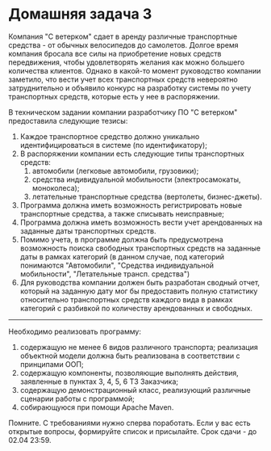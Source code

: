 # Домашняя задача 3
Компания "С ветерком" сдает в аренду различные транспортные средства - от обычных велосипедов до самолетов.
Долгое время компания бросала все силы на приобретение новых средств передвижения, чтобы удовлетворять желания
как можно большего количества клиентов. Однако в какой-то момент руководство компании заметило, что вести учет
всех транспортных средств невероятно затруднительно и объявило конкурс на разработку системы по учету транспортных
средств, которые есть у нее в распоряжении.

В техническом задании компании разработчику ПО "С ветерком" предоставила следующие тезисы:
1. Каждое транспортное средство должно уникально идентифицироваться в системе (по идентификатору);
2. В распоряжении компании есть следующие типы транспортных средств:
    1. автомобили (легковые автомобили, грузовики);
    2. средства индивидуальной мобильности (электросамокаты, моноколеса);
    3. летательные транспортные средства (вертолеты, бизнес-джеты).
3. Программа должна иметь возможность регистрировать новые транспортные средства, а также списывать неисправные;
4. Программа должна иметь возможность вести учет арендованных на заданные даты транспортных средств.
5. Помимо учета, в программе должна быть предусмотрена возможность поиска свободных транспортных средств на заданные даты
   в рамках категорий (в данном случае, под категорий понимаются "Автомобили", "Средства индивидуальной мобильности", "Летательные трансп. средства")
6. Для руководства компании должен быть разработан сводный отчет, который на заданную дату мог бы предоставить полную
   статистику относительно транспортных средств каждого вида в рамках категорий с разбивкой по количеству арендованных и свободных.
---
Необходимо реализовать программу:
1. содержащую не менее 6 видов различного транспорта; реализация объектной модели должна быть реализована в соответствии
   с принципами ООП;
2. содержащую компоненты, позволяющие выполнять действия, заявленные в пунктах 3, 4, 5, 6 ТЗ Заказчика;
3. содержащую демонстрационный класс, реализующий различные сценарии работы с программой;
4. собирающуюся при помощи Apache Maven.

Помните. С требованиями нужно сперва поработать. Если у вас есть открытые вопросы, формируйте список и присылайте.
Срок сдачи - до 02.04 23:59.